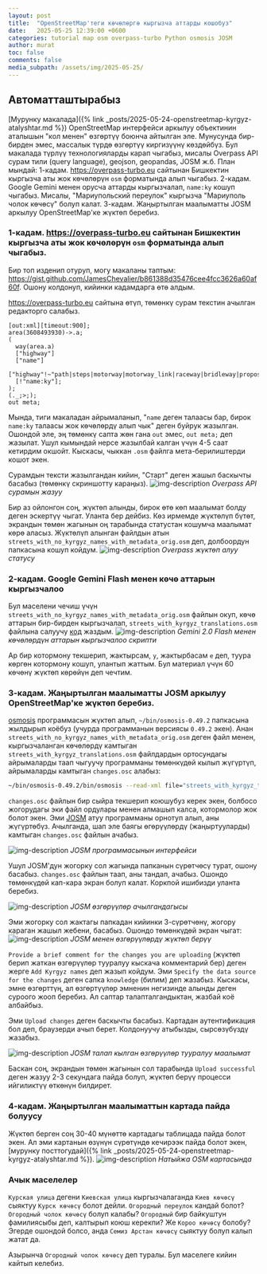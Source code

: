 ```yaml
---
layout: post
title:  "OpenStreetMap'теги көчөлөргө кыргызча аттарды кошобуз"
date:   2025-05-25 12:39:00 +0600
categories: tutorial map osm overpass-turbo Python osmosis JOSM
author: murat
toc: false
comments: false
media_subpath: /assets/img/2025-05-25/
---
```

## Автоматташтырабыз

[Мурунку макалада]({% link _posts/2025-05-24-openstreetmap-kyrgyz-atalyshtar.md %}) OpenStreetMap интерфейси аркылуу объектинин аталышын "кол менен" өзгөртүү боюнча айтылган эле. Мунусунда бир-бирден эмес, массалык түрдө өзгөртүү киргизүүнү көздөйбүз. Бул макалада түрлүү технологияларды карап чыгабыз, мисалы Overpass API сурам тили (query language), geojson, geopandas, JOSM ж.б.
План мындай:
1-кадам. <https://overpass-turbo.eu> сайтынан Бишкектин кыргызча аты жок көчөлөрүн `osm` форматында алып чыгабыз.
2-кадам. Google Gemini менен орусча аттарды кыргызчалап, `name:ky` кошуп чыгабыз. Мисалы, "Мариупольский переулок" кыргызча "Мариуполь чолок көчөсү" болуп калат.
3-кадам. Жаңыртылган маалыматты JOSM аркылуу OpenStreetMap'ке жүктөп беребиз.

### 1-кадам. <https://overpass-turbo.eu> сайтынан Бишкектин кыргызча аты жок көчөлөрүн `osm` форматында алып чыгабыз.

Бир топ изденип отуруп, могу макаланы таптым: <https://gist.github.com/JamesChevalier/b861388d35476cee4fcc3626a60af60f>. Ошону колдонуп, кийинки кадамдарга өтө алдым.

<https://overpass-turbo.eu> сайтына өтүп, төмөнкү сурам текстин ачылган редакторго салабыз.
```overpass
[out:xml][timeout:900];
area(3608493930)->.a;
(
  way(area.a)
  ["highway"]
  ["name"]
  ["highway"!~"path|steps|motorway|motorway_link|raceway|bridleway|proposed|construction|elevator|bus_guideway|footway|cycleway"]
  [!"name:ky"];
);
(._;>;);
out meta;
```
Мында, тиги макаладан айрымаланып, "`name` деген талаасы бар, бирок `name:ky` талаасы жок көчөлөрдү алып чык" деген буйрук жазылган. Ошондой эле, эң төмөнкү сапта жөн гана `out` эмес, `out meta;` деп жазылат. Ушул кымындай нерсе жазылбай калган үчүн 4-5 саат кетирдим окшойт. Кыскасы, чыккан `.osm` файлга мета-берилиштерди кошот экен.

Сурамдын тексти жазылгандан кийин, "Старт" деген жашыл баскычты басабыз (төмөнкү скриншотту караңыз).
![img-description](overpass-query.png)
_Overpass API сурамын жазуу_

Бир аз ойлонгон соң, жүктөп алынды, бирок өтө көп маалымат болду деген эскертүү чыгат. Уланта бер дейбиз. Көз ирмемде жүктөлүп бүтөт, экрандын төмөн жагынын оң тарабында статустан кошумча маалымат көрө аласыз. Жүктөлүп алынган файлдын атын `streets_with_no_kyrgyz_names_with_metadata_orig.osm` деп, долбоордун папкасына кошуп койдум.
![img-description](overpass-result-status.png)
_Overpass жүктөп алуу статусу_


### 2-кадам. Google Gemini Flash менен көчө аттарын кыргызчалоо
Бул маселени чечиш үчүн `streets_with_no_kyrgyz_names_with_metadata_orig.osm` файлын окуп, көчө аттарын бир-бирден кыргызчалап, `streets_with_kyrgyz_translations.osm` файлына салуучу [код](https://github.com/jumasheff/osm-kyrgyz-streets) жаздым.
![img-description](adding-kyrgyz-names-using-llm.png)
_Gemini 2.0 Flash менен көчөлөрдүн аттарын кыргызчалоо скрипти_

Ар бир котормону текшерип, жактырсам, `y`, жактырбасам `e` деп, туура көргөн котормону кошуп, улантып жаттым.
Бул материал үчүн 60 көчөнү жүктөп көрөйүн деп чечтим.

### 3-кадам. Жаңыртылган маалыматты JOSM аркылуу OpenStreetMap'ке жүктөп беребиз.

[osmosis](https://github.com/openstreetmap/osmosis/releases) программасын жүктөп алып, `~/bin/osmosis-0.49.2` папкасына жылдырып коёбуз (учурда программанын версиясы `0.49.2` экен).
Анан `streets_with_no_kyrgyz_names_with_metadata_orig.osm` деген файл менен, кыргызчаланган көчөлөрдү камтыган `streets_with_kyrgyz_translations.osm` файлдардын ортосундагы айрымаларды таап чыгуучу программаны төмөнкүдөй кылып жүгүртүп, айрымаларды камтыган `changes.osc` алабыз:
```bash
~/bin/osmosis-0.49.2/bin/osmosis --read-xml file="streets_with_kyrgyz_translations.osm" --read-xml file="streets_with_no_kyrgyz_names_with_metadata_orig.osm" --derive-change --write-xml-change file="changes.osc"
```

`changes.osc` файлын бир сыйра текшерип коюшубуз керек экен, болбосо жогорудагы эки файл ордулары менен алмашып калса, котормолор жок болот экен.
Эми [JOSM](https://josm.openstreetmap.de/wiki/Download) атуу программаны орнотуп алып, аны жүгүртөбүз. Ачылганда, шап эле баягы өгөрүүлөрдү (жаңыртууларды) камтыган `changes.osc` файлын ачабыз.

![img-description](josm-start.png)
_JOSM программасынын интерфейси_

Ушул JOSM'дун жогорку сол жагында папканын сүрөтчөсү турат, ошону басабыз. `changes.osc` файлын таап, аны тандап, ачабыз. Ошондо төмөнкүдөй кап-кара экран болуп калат. Коркпой ишибизди уланта беребиз.

![img-description](josm-open-changes-file.png)
_JOSM өзгөрүүлөр ачылгандагысы_

Эми жогорку сол жактагы папкадан кийинки 3-сүрөтчөнү, жогору караган жашыл жебени, басабыз. Ошондо төмөнкүдөй экран чыгат:
![img-description](josm-upload-changes.png)
_JOSM менен өзгөрүүлөрдү жүктөп берүү_

`Provide a brief comment for the changes you are uploading` (жүктөп берип жаткан өзгөрүүлөр тууралуу кыскача комментарий бер) деген жерге `Add Kyrgyz names` деп жазып койдум. Эми `Specify the data source for the changes` деген сапка `knowledge` (билим) деп жазабыз. Кыскасы, эмне өзгөрттүң, ал өзгөртүүлөр эмненин негизинде алынды деген суроого жооп беребиз. Ал саптар талапталгандыктан, жазбай коё албайбыз.

Эми `Upload changes` деген баскычты басабыз. Картадан аутентификация бол деп, браузерди ачып берет. Колдонуучу атыбызды, сырсөзүбүздү жазабыз.

![img-description](josm-upload-form-fields.png)
_JOSM талап кылган өзгөрүүлөр тууралуу маалымат_

Баскан соң, экрандын төмөн жагынын сол тарабында `Upload successful` деген жазуу 2-3 секундага пайда болуп, жүктөп берүү процесси ийгиликтүү өткөнүн билдирет.

### 4-кадам. Жаңыртылган маалыматтын картада пайда болуусу

Жүктөп берген соң 30-40 мүнөттө картадагы таблицада пайда болот экен. Ал эми картанын өзүнүн сүрөтүндө кечирээк пайда болот экен, [мурунку посттогудай]({% link _posts/2025-05-24-openstreetmap-kyrgyz-atalyshtar.md %}). 
![img-description](bulk-upload-results-on-map.png)
_Натыйжа OSM картасында_

### Ачык маселелер

`Курская улица` дегени `Киевская улица` кыргызчалаганда `Киев көчөсү` сыяктуу `Курск көчөсү` болот дейли.
`Огородный переулок` кандай болот? `Огородный чолок көчөсү` болуп калабы? `Огородный` бир байкуштун фамилиясыбы деп, калтырып коюш керекпи? Же `Короо көчөсү` болобу? Эгерде ошондой болсо, анда `Семиз Арстан көчөсү` сыяктуу болуп калып жатат да.

Азырынча `Огородный чолок көчөсү` деп туралы. Бул маселеге кийин кайтып келебиз.